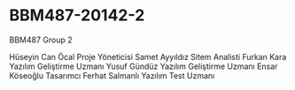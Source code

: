 # BBM487-20142-2
BBM487 Group 2<br>

Hüseyin Can Öcal  Proje Yöneticisi
Samet Ayyıldız  Sitem Analisti
Furkan Kara Yazılım Geliştirme Uzmanı
Yusuf Gündüz  Yazılım Geliştirme Uzmanı
Ensar Köseoğlu  Tasarımcı
Ferhat Salmanlı Yazılım Test Uzmanı

